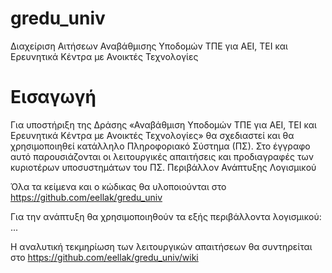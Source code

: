 # gredu_univ
Διαχείριση Αιτήσεων Αναβάθμισης Υποδομών ΤΠΕ για ΑΕΙ, ΤΕΙ και Ερευνητικά Κέντρα με Ανοικτές Τεχνολογίες

# Εισαγωγή

Για υποστήριξη της Δράσης «Αναβάθμιση Υποδομών ΤΠΕ για ΑΕΙ, ΤΕΙ και Ερευνητικά Κέντρα με Ανοικτές Τεχνολογίες» θα σχεδιαστεί και θα χρησιμοποιηθεί κατάλληλο Πληροφοριακό Σύστημα (ΠΣ). Στο έγγραφο αυτό παρουσιάζονται οι λειτουργικές απαιτήσεις και προδιαγραφές των κυριοτέρων υποσυστημάτων του ΠΣ.
Περιβάλλον Ανάπτυξης Λογισμικού

Όλα τα κείμενα και ο κώδικας θα υλοποιούνται στο https://github.com/eellak/gredu_univ

 Για την ανάπτυξη θα χρησιμοποιηθούν τα εξής περιβάλλοντα λογισμικού: ...

Η αναλυτική τεκμηρίωση των λειτουργικών απαιτήσεων θα συντηρείται στο https://github.com/eellak/gredu_univ/wiki 
